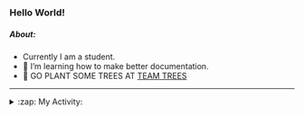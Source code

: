 ### Hello World!

##### About:
- Currently I am a student.
- 🌱 I’m learning how to make better documentation.
- 🌱 GO PLANT SOME TREES AT [TEAM TREES](https://teamtrees.org/)

---
<details>
  <summary>:zap: My Activity:</summary>
  
<!--START_SECTION:waka-->
![Code Time](http://img.shields.io/badge/Code%20Time-1%2C229%20hrs%2057%20mins-blue)

**I'm a Night 🦉** 

```text
🌞 Morning                1974 commits        ███░░░░░░░░░░░░░░░░░░░░░░   10.23 % 
🌆 Daytime                6522 commits        ████████░░░░░░░░░░░░░░░░░   33.81 % 
🌃 Evening                5542 commits        ███████░░░░░░░░░░░░░░░░░░   28.73 % 
🌙 Night                  5254 commits        ███████░░░░░░░░░░░░░░░░░░   27.23 % 
```
📅 **I'm Most Productive on Wednesday** 

```text
Monday                   2684 commits        ███░░░░░░░░░░░░░░░░░░░░░░   13.91 % 
Tuesday                  2651 commits        ███░░░░░░░░░░░░░░░░░░░░░░   13.74 % 
Wednesday                4537 commits        ██████░░░░░░░░░░░░░░░░░░░   23.52 % 
Thursday                 2524 commits        ███░░░░░░░░░░░░░░░░░░░░░░   13.08 % 
Friday                   2048 commits        ███░░░░░░░░░░░░░░░░░░░░░░   10.62 % 
Saturday                 1659 commits        ██░░░░░░░░░░░░░░░░░░░░░░░   08.60 % 
Sunday                   3189 commits        ████░░░░░░░░░░░░░░░░░░░░░   16.53 % 
```


📊 **This Week I Spent My Time On** 

```text
🔥 Editors: 
IntelliJ                 7 hrs 8 mins        █████████████████████████   100.00 % 

🐱‍💻 Projects: 
mysql-java               2 hrs 18 mins       ████████░░░░░░░░░░░░░░░░░   32.33 % 
rest-api-example         2 hrs 17 mins       ████████░░░░░░░░░░░░░░░░░   32.14 % 
SpringBootClass1         58 mins             ███░░░░░░░░░░░░░░░░░░░░░░   13.64 % 
movie                    45 mins             ███░░░░░░░░░░░░░░░░░░░░░░   10.59 % 
employee-app             27 mins             ██░░░░░░░░░░░░░░░░░░░░░░░   06.38 % 
```


 Last Updated on 11/10/2023 15:11:53 UTC
<!--END_SECTION:waka-->
</details>
